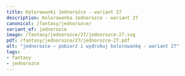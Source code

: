 ```yaml
---
title: Kolorowanki Jednorożce - wariant 27
description: Kolorowanka Jednorozce - wariant 27
canonical: /fantasy/jednorozce/
variant_of: jednorozce
image: /fantasy/jednorozce/27/jednorozce-27.svg
pdf: /fantasy/jednorozce/27/jednorozce-27.pdf
alt: "jednorozce – pobierz i wydrukuj kolorowankę - wariant 27"
tags:
- fantasy
- jednorozce
---
```

